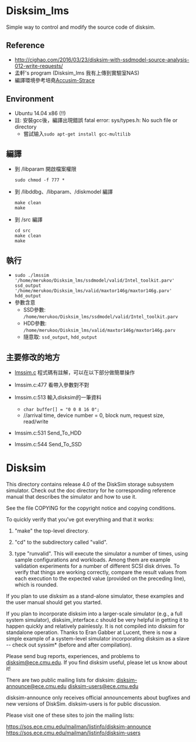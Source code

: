 # Disksim_lms
Simple way to control and modify the source code of disksim.
    
## Reference
* http://cighao.com/2016/03/23/disksim-with-ssdmodel-source-analysis-012-write-requests/
* 孟軒's program (Disksim_lms 我有上傳到實驗室NAS)
* 編譯環境參考培堯[Accusim-Strace](https://github.com/baconYao/Accusim-Strace/blob/master/README.md)
    
## Environment
* Ubuntu 14.04 x86 (!!)
* 註: 安裝gcc後，編譯出現錯誤 fatal error: sys/types.h: No such file or directory
    * 嘗試输入`sudo apt-get install gcc-multilib`
    
## 編譯
*   到 /libparam 開啟檔案權限

        sudo chmod -f 777 *
*   到 /libddbg、/libparam、/diskmodel 編譯
        
        make clean
        make
*   到 /src 編譯

        cd src
        make clean
        make
    
## 執行
* `sudo ./lmssim '/home/merukoo/Disksim_lms/ssdmodel/valid/Intel_toolkit.parv' ssd_output '/home/merukoo/Disksim_lms/valid/maxtor146g/maxtor146g.parv' hdd_output`
* 參數含意
    * SSD參數: `/home/merukoo/Disksim_lms/ssdmodel/valid/Intel_toolkit.parv` 
    * HDD參數:　`/home/merukoo/Disksim_lms/valid/maxtor146g/maxtor146g.parv`
    * 隨意取: `ssd_output`, `hdd_output`
    
## 主要修改的地方
* [lmssim.c](src/lmssim.c)
程式碼有註解，可以在以下部分做簡單操作
        
* lmssim.c:477 看帶入參數對不對
* lmssim.c:513 輸入disksim的一筆資料
    * `char buffer[] = "0 0 8 16 0";` 
    * //arrival time, device number = 0, block num, request size, read/write
* lmssim.c:531 Send_To_HDD
* lmssim.c:544 Send_To_SSD
        


# Disksim
This directory contains release 4.0 of the DiskSim storage subsystem
simulator.  Check out the doc directory for he corresponding reference 
manual that describes the simulator and how to use it.

See the file COPYING for the copyright notice and copying conditions.

To quickly verify that you've got everything and that it works:

  1. "make" the top-level directory.
    
  2. "cd" to the subdirectory called "valid".

  3. type "runvalid".  This will execute the simulator a number of times, using
     sample configurations and workloads.  Among them are example validation
     experiments for a number of different SCSI disk drives.  To
     verify that things are working correctly, compare the result
     values from each execution to the expected value (provided on the
     preceding line), which is rounded.

If you plan to use disksim as a stand-alone simulator, these examples and
the user manual should get you started.

If you plan to incorporate disksim into a larger-scale simulator (e.g., a
full system simulator), disksim_interface.c should be very helpful in
getting it to happen quickly and relatively painlessly.  It is not compiled
into disksim for standalone operation.  Thanks to Eran Gabber at Lucent,
there is now a simple example of a system-level simulator incorporating
disksim as a slave -- check out syssim* (before and after compilation).

Please send bug reports, experiences, and problems to disksim@ece.cmu.edu.
If you find disksim useful, please let us know about it!

There are two public mailing lists for disksim:
disksim-announce@ece.cmu.edu
disksim-users@ece.cmu.edu

disksim-announce only receives official announcements about bugfixes
and new versions of DiskSim.  disksim-users is for public discussion.

Please visit one of these sites to join the mailing lists:

https://sos.ece.cmu.edu/mailman/listinfo/disksim-announce
https://sos.ece.cmu.edu/mailman/listinfo/disksim-users

